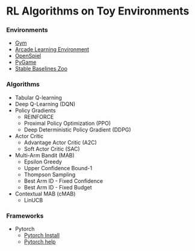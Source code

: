 # RL Algorithms on Toy Environments

### Environments
* [Gym](https://gymnasium.farama.org/)
* [Arcade Learning Environment](https://github.com/mgbellemare/Arcade-Learning-Environment)
* [OpenSpiel](https://github.com/deepmind/open_spiel)
* [PyGame](https://www.pygame.org/news)
* [Stable Baselines Zoo](https://github.com/DLR-RM/rl-baselines3-zoo)

### Algorithms
* Tabular Q-learning 
* Deep Q-Learning (DQN)
* Policy Gradients
  * REINFORCE 
  * Proximal Policy Optimization (PPO) 
  * Deep Deterministic Policy Gradient (DDPG)
* Actor Critic
  * Advantage Actor Critic (A2C)
  * Soft Actor Critic (SAC)
* Multi-Arm Bandit (MAB)
  * Epsilon Greedy
  * Upper Confidence Bound-1
  * Thompson Sampling
  * Best Arm ID - Fixed Confidence
  * Best Arm ID - Fixed Budget 
* Contextual MAB (cMAB)
  * LinUCB

### Frameworks
  * Pytorch
    * [Pytorch Install](https://towardsdatascience.com/installing-pytorch-on-apple-m1-chip-with-gpu-acceleration-3351dc44d67c)
    * [Pytorch help](https://towardsdatascience.com/installing-pytorch-on-apple-m1-chip-with-gpu-acceleration-3351dc44d67c)